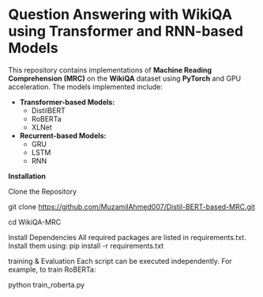 # Question Answering with WikiQA using Transformer and RNN-based Models

This repository contains implementations of **Machine Reading Comprehension (MRC)** on the **WikiQA** dataset using **PyTorch** and GPU acceleration. The models implemented include:

- **Transformer-based Models:**
  - DistilBERT
  - RoBERTa
  - XLNet
- **Recurrent-based Models:**
  - GRU
  - LSTM
  - RNN

**Installation**

Clone the Repository  

git clone https://github.com/MuzamilAhmed007/Distil-BERT-based-MRC.git

cd WikiQA-MRC

Install Dependencies
All required packages are listed in requirements.txt. Install them using:
pip install -r requirements.txt

training & Evaluation
Each script can be executed independently.
For example, to train RoBERTa:

python train_roberta.py

